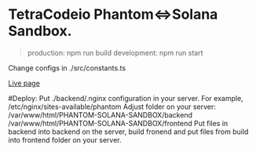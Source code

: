 # TetraCodeio Phantom<=>Solana Sandbox.
> production: npm run build
> development: npm run start

Change configs in ./src/constants.ts

[Live page](https://solana-phantom.ratersapp.com/)

#Deploy:
Put ./backend/.nginx configuration in your server. For example, /etc/nginx/sites-available/phantom
Adjust folder on your server:
/var/www/html/PHANTOM-SOLANA-SANDBOX/backend
/var/www/html/PHANTOM-SOLANA-SANDBOX/frontend
Put files in backend into backend on the server, build fronend and put files from build into frontend folder on your server.